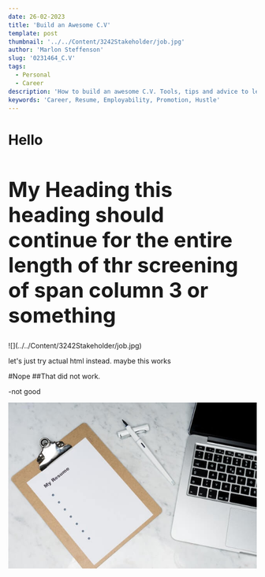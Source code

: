 ```yaml
---
date: 26-02-2023
title: 'Build an Awesome C.V'
template: post
thumbnail: '../../Content/3242Stakeholder/job.jpg'
author: 'Marlon Steffenson'
slug: '0231464_C.V'
tags:
  - Personal
  - Career
description: 'How to build an awesome C.V. Tools, tips and advice to level up your hirability'
keywords: 'Career, Resume, Employability, Promotion, Hustle'
---
```


<h1 class="">Hello</h1>
<h1 style="font-size: 3em;">My Heading this heading should continue for the entire length of thr screening of span column 3 or something</h1>
![](../../Content/3242Stakeholder/job.jpg)
<p>let's just try actual html instead. maybe this works</p>


#Nope
##That did not work.

-not good

<img src='../../Content/3242Stakeholder/job.jpg' alt="My Image" class="w-auto h-auto"/>